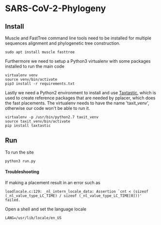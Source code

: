 # SARS-CoV-2-Phylogeny

## Install

Muscle and FastTree command line tools need to be installed for multiple sequences alignment 
and phylogenetic tree construction.
```
sudo apt install muscle fasttree
```

Furthermore we need to setup a Python3 virtualenv with some packages installed to run the main code
```
virtualenv venv
source venv/bin/activate
pip3 install -r requirements.txt
```

Lastly we need a Python2 environment to install and use [Taxtastic](https://github.com/fhcrc/taxtastic), which is used
to create reference packages that are needed by pplacer, which does the fast placements.
The virtualenv needs to have the name 'taxit_venv', otherwise our code won't be able to run it.

```
virtualenv -p /usr/bin/python2.7 taxit_venv
source taxit_venv/bin/activate
pip install taxtastic
```


## Run

To run the site
```
python3 run.py
```


#### Troubleshooting

If making a placement result in an error such as 
```
loadlocale.c:129: _nl_intern_locale_data: Assertion `cnt < (sizeof (_nl_value_type_LC_TIME) / sizeof (_nl_value_type_LC_TIME[0]))' failed.
```

Open a shell and set the language locale
```
LANG=/usr/lib/locale/en_US
```